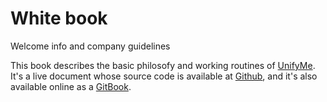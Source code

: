 # White book

Welcome info and company guidelines

This book describes the basic philosofy and working routines of
[UnifyMe](http://www.unifyme.io). It's a live document whose source code is
available at [Github](https://github.com/UnifyMe/White-Book), and it's also
available online as a [GitBook](https://unifyme.gitbooks.io/white-book).
